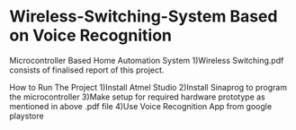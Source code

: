 # Wireless-Switching-System Based on Voice Recognition
Microcontroller Based Home Automation System
1)Wireless Switching.pdf consists of finalised report of this project.


How to Run The Project
1)Install Atmel Studio 
2)Install Sinaprog to program the microcontroller
3)Make setup for required hardware prototype as mentioned in above .pdf file
4)Use Voice Recognition App from google playstore 

